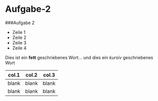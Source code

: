 Aufgabe-2
=========

###Aufgabe 2

* Zeile 1
* Zeile 2
* Zeile 3
* Zeile 4

Dies ist ein **fett** geschriebenes Wort... und dies ein *kursiv* geschriebenes Wort  

col.1 | col.2 | col.3
------|-------|------
blank | blank | blank
blank | blank | blank

